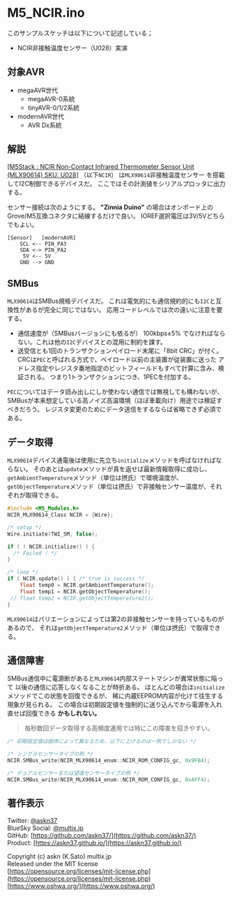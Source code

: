 # M5_NCIR.ino

このサンプルスケッチは以下について記述している；

- NCIR非接触温度センサー（U028）実演

## 対象AVR

- megaAVR世代
  - megaAVR-0系統
  - tinyAVR-0/1/2系統
- modernAVR世代
  - AVR Dx系統

## 解説

[[M5Stack : NCIR Non-Contact Infrared Thermometer Sensor Unit (MLX90614) SKU: U028]](https://shop.m5stack.com/collections/m5-sensor/products/ncir-sensor-unit)
（以下`NCIR`）
は`MLX90614`非接触温度センサー
を搭載してI2C制御できるデバイスだ。
ここではその計測値をシリアルプロッタに出力する。

センサー接続は次のようにする。
__"Zinnia Duino"__ の場合はオンボード上の
Grove/M5互換コネクタに結線するだけで良い。
IOREF選択電圧は3V/5Vどちらでもよい。

```plain
[Sensor]   [modernAVR]
    SCL <-- PIN_PA3
    SDA <-> PIN_PA2
     5V <-- 5V
    GND --> GND
```

## SMBus

`MLX90614`はSMBus規格デバイスだ。
これは電気的にも通信規約的にも`I2C`と互換性があるが完全に同じではない。
応用コードレベルでは次の違いに注意を要する。

- 通信速度が（SMBusバージョンにも依るが） 100kbps±5% でなければならない。これは他の`I2C`デバイスとの混用に制約を課す。
- 送受信とも1回のトランザクションペイロード末尾に「8bit CRC」が付く。
CRCは`PEC`と呼ばれる方式で、ペイロード以前の主装置が従装置に送った
アドレス指定やレジスタ番地指定のビットフィールドもすべて計算に含み、検証される。
つまり1トランザクションにつき、1PECを付加する。

`PEC`についてはデータ読み出しにしか使わない通信では無視しても構わないが、
SMBusが本来想定している高ノイズ高温環境（ほぼ車載向け）用途では検証すべきだろう。
レジスタ変更のためにデータ送信をするならば省略できず必須である。

## データ取得

`MLX90614`デバイス通電後は使用に先立ち`initialize`メソッドを呼ばなければならない。
そのあとは`update`メソッドが真を返せば最新情報取得に成功し、
`getAmbientTemperature`メソッド（単位は摂氏）で環境温度が、
`getObjectTemperature`メソッド（単位は摂氏）で非接触センサー温度が、それぞれが取得できる。

```c
#include <M5_Modules.h>
NCIR_MLX90614_Class NCIR = {Wire};

/* setup */
Wire.initiate(TWI_SM, false);

if ( ! NCIR.initialize() ) {
  /* Failed ! */
}

/* loop */
if ( NCIR.update() ) { /* true is success */
    float temp0 = NCIR.getAmbientTemperature();
    float temp1 = NCIR.getObjectTemperature();
 // float temp2 = NCIR.getObjectTemperature2();
}
```

`MLX90614`はバリエーションによっては第2の非接触センサーを持っているものがあるので、
それは`getObjectTemperature2`メソッド（単位は摂氏）で取得できる。

## 通信障害

SMBus通信中に電源断があると`MLX90614`内部ステートマシンが異常状態に陥って
以後の通信に応答しなくなることが時折ある。
ほとんどの場合は`initialize`メソッドでこの状態を回復できるが、
稀に内蔵EEPROM内容が化けて往生する現象が見られる。
この場合は初期設定値を強制的に送り込んでから電源を入れ直せば回復できる __かもしれない。__

> 毎秒数回データ取得する高頻度運用では特にこの障害を招きやすい。

```c
/* 初期設定値は個体によって異なるため、以下に上げるのは一例でしかない */

/* シングルセンサータイプの例 */
NCIR.SMBus_write(NCIR_MLX90614_enum::NCIR_ROM_CONFIG_gc, 0x9FB4);

/* デュアルセンサーまたは望遠センサータイプの例 */
NCIR.SMBus_write(NCIR_MLX90614_enum::NCIR_ROM_CONFIG_gc, 0xAFF4);
```

## 著作表示

Twitter: [@askn37](https://twitter.com/askn37) \
BlueSky Social: [@multix.jp](https://bsky.app/profile/multix.jp) \
GitHub: [https://github.com/askn37/](https://github.com/askn37/) \
Product: [https://askn37.github.io/](https://askn37.github.io/)

Copyright (c) askn (K.Sato) multix.jp \
Released under the MIT license \
[https://opensource.org/licenses/mit-license.php](https://opensource.org/licenses/mit-license.php) \
[https://www.oshwa.org/](https://www.oshwa.org/)
